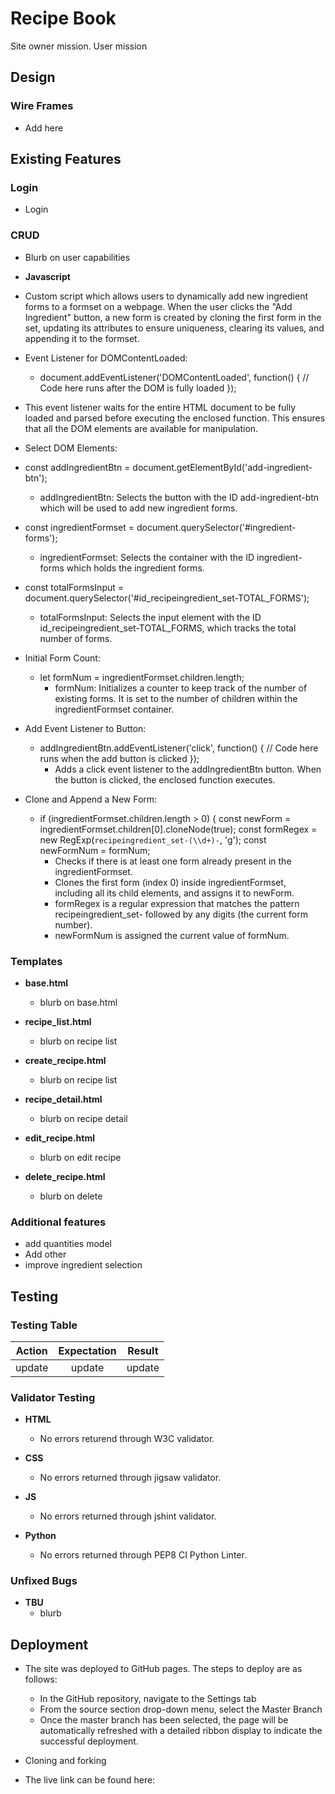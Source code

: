 # Recipe Book

Site owner mission. User mission

## Design

### Wire Frames

- Add here

## Existing Features

### Login

- Login

### CRUD

- Blurb on user capabilities

- __Javascript__
 - Custom script which allows users to dynamically add new ingredient forms to a formset on a webpage. When the user clicks the "Add Ingredient" button, a new form is created by cloning the first form in the set, updating its attributes to ensure uniqueness, clearing its values, and appending it to the formset.

- Event Listener for DOMContentLoaded:
   - document.addEventListener('DOMContentLoaded', function() {
    // Code here runs after the DOM is fully loaded });
 - This event listener waits for the entire HTML document to be fully loaded and parsed before executing the enclosed function. This ensures that all the DOM elements are available for manipulation.

- Select DOM Elements:
 - const addIngredientBtn = document.getElementById('add-ingredient-btn');
     - addIngredientBtn: Selects the button with the ID add-ingredient-btn which will be used to add new ingredient forms.
  - const ingredientFormset = document.querySelector('#ingredient-forms');
     - ingredientFormset: Selects the container with the ID ingredient-forms which holds the ingredient forms.
 - const totalFormsInput = document.querySelector('#id_recipeingredient_set-TOTAL_FORMS');
     - totalFormsInput: Selects the input element with the ID id_recipeingredient_set-TOTAL_FORMS, which tracks the total number of forms.

- Initial Form Count:
  - let formNum = ingredientFormset.children.length;
    - formNum: Initializes a counter to keep track of the number of existing forms. It is set to the number of children within the ingredientFormset container.

- Add Event Listener to Button:
  - addIngredientBtn.addEventListener('click', 
    function() {
    // Code here runs when the add button is clicked
    });
    - Adds a click event listener to the addIngredientBtn button. When the button is clicked, the enclosed function executes.

- Clone and Append a New Form:
  - if (ingredientFormset.children.length > 0) {
    const newForm = ingredientFormset.children[0].cloneNode(true);
    const formRegex = new RegExp(`recipeingredient_set-(\\d+)-`, 'g');
    const newFormNum = formNum;
    - Checks if there is at least one form already present in the ingredientFormset.
    - Clones the first form (index 0) inside ingredientFormset, including all its child elements, and assigns it to newForm.
    - formRegex is a regular expression that matches the pattern recipeingredient_set- followed by any digits (the current form number).
    - newFormNum is assigned the current value of formNum.




### Templates
- __base.html__

  - blurb on base.html

- __recipe_list.html__
  
  - blurb on recipe list

- __create_recipe.html__
  
  - blurb on recipe list

- __recipe_detail.html__
  
  - blurb on recipe detail

- __edit_recipe.html__
  
  - blurb on edit recipe

- __delete_recipe.html__
  
  - blurb on delete


### Additional features
- add quantities model
- Add other
- improve ingredient selection

## Testing

### Testing Table

| Action    | Expectation | Result | 
| ---------|:-------------------:|----------|
| update | update | update |


### Validator Testing
- __HTML__
  - No errors returend through W3C validator.

- __CSS__
  - No errors returned through jigsaw validator.

- __JS__
  - No errors returned through jshint validator.

- __Python__
  - No errors returned through PEP8 CI Python Linter.


### Unfixed Bugs
- __TBU__
  - blurb


## Deployment

- The site was deployed to GitHub pages. The steps to deploy are as follows:
  - In the GitHub repository, navigate to the Settings tab
  - From the source section drop-down menu, select the Master Branch
  - Once the master branch has been selected, the page will be automatically refreshed with a detailed ribbon display to indicate the successful deployment.

- Cloning and forking

- The live link can be found here: